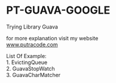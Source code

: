 # PT-GUAVA-GOOGLE
Trying Library Guava 

for more explanation visit my website
</br>www.putracode.com

List Of Example: 
</br>1. EvictingQueue
</br>2. GuavaStopWatch
</br>3. GuavaCharMatcher
